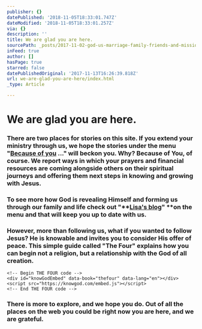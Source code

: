 ```yaml
---
publisher: {}
datePublished: '2018-11-05T18:33:01.747Z'
dateModified: '2018-11-05T18:33:01.257Z'
via: {}
description: ''
title: We are glad you are here.
sourcePath: _posts/2017-11-02-god-us-marriage-family-friends-and-mission-here-are-so.md
inFeed: true
author: []
hasPage: true
starred: false
datePublishedOriginal: '2017-11-13T16:26:39.818Z'
url: we-are-glad-you-are-here/index.html
_type: Article

---
```

# We are glad you are here.

### There are two places for stories on this site. If you extend your ministry through us, we hope the stories under the menu "**[Because of you][0] ..."** will beckon you. Why? Because of **You**, of course. We report ways in which your prayers and financial resources are coming alongside others on their spiritual journeys and offering them next steps in knowing and growing with Jesus.

### To see more how God is revealing Himself and forming us through our family and life check out "**[Lisa's blog][1]" **on the menu and that will keep you up to date with us.

### However, more than following us, what if you wanted to follow Jesus? He is knowable and invites you to consider His offer of peace. This simple guide called "The Four" explains how you can begin not a religion, but a relationship with the God of all creation.

    <!-- Begin THE FOUR code -->
    <div id="knowGodEmbed" data-book="thefour" data-lang="en"></div>
    <script src="https://knowgod.com/embed.js"></script>
    <!-- End THE FOUR code -->

### There is more to explore, and we hope you do. Out of all the places on the web you could be right now you are here, and we are grateful.

[0]: https://thegrid.ai/mission-59281/
[1]: https://thegrid.ai/family-82471/